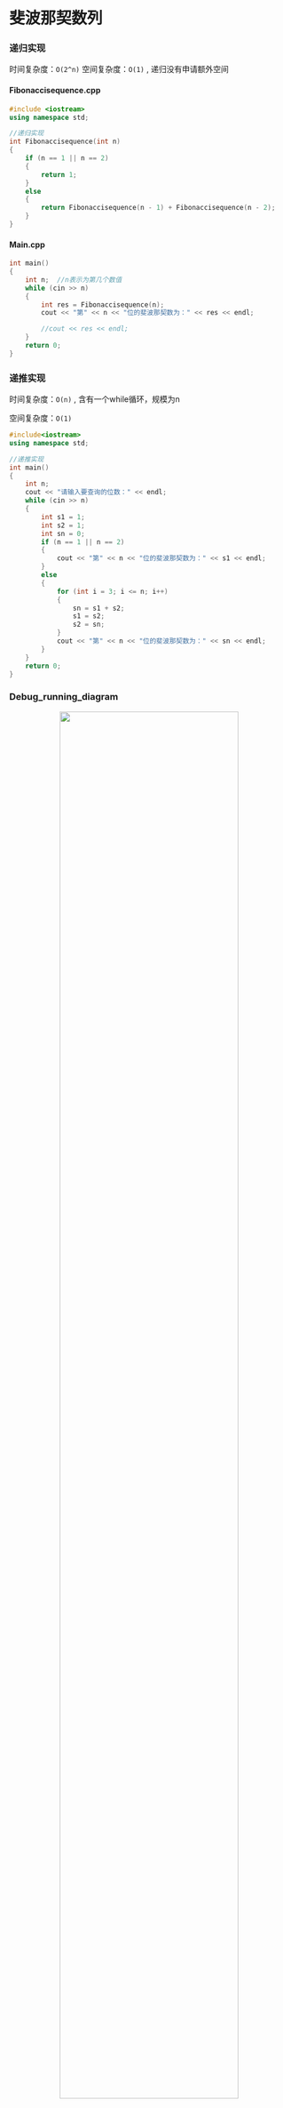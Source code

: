 # 斐波那契数列



### 递归实现

时间复杂度：`O(2^n)`
空间复杂度：`O(1)`  ,  递归没有申请额外空间

#### Fibonaccisequence.cpp

```c++
#include <iostream>
using namespace std;

//递归实现
int Fibonaccisequence(int n)
{
	if (n == 1 || n == 2)
	{
		return 1;
	}
	else
	{
		return Fibonaccisequence(n - 1) + Fibonaccisequence(n - 2);
	}
}

```

#### Main.cpp

```c++
int main()
{
	int n;	//n表示为第几个数值
	while (cin >> n)
	{
		int res = Fibonaccisequence(n);
		cout << "第" << n << "位的斐波那契数为：" << res << endl;

		//cout << res << endl;
	}
	return 0;
}

```



### 递推实现

时间复杂度：`O(n)`  ,  含有一个while循环，规模为n 

空间复杂度：`O(1)`

```c++
#include<iostream>
using namespace std;

//递推实现
int main()
{
	int n;
	cout << "请输入要查询的位数：" << endl;
	while (cin >> n)
	{
		int s1 = 1;
		int	s2 = 1;
		int sn = 0;
		if (n == 1 || n == 2)
		{
			cout << "第" << n << "位的斐波那契数为：" << s1 << endl;
		}
		else
		{
			for (int i = 3; i <= n; i++)
			{
				sn = s1 + s2;
				s1 = s2;
				s2 = sn;
			}
			cout << "第" << n << "位的斐波那契数为：" << sn << endl;
		}
	}
	return 0;
}
```



### Debug_running_diagram


<div align=center>
<img src="https://user-images.githubusercontent.com/70643377/141604368-59bc7520-135b-4be6-82b2-57f918927919.png" width="80%" height="80%">
</div>










